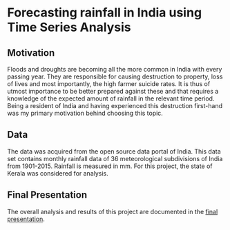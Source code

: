 # Forecasting rainfall in India using Time Series Analysis

## Motivation
Floods and droughts are becoming all the more common in India with every passing year. They are responsible for causing destruction to property, loss of lives and most importantly, the high farmer suicide rates. It is thus of utmost importance to be better prepared against these and that requires a knowledge of the expected amount of rainfall in the relevant time period. Being a resident of India and having experienced this destruction first-hand was my primary motivation behind choosing this topic.

## Data
The data was acquired from the open source data portal of India. This data set contains monthly rainfall data of 36 meteorological subdivisions of India from 1901-2015. Rainfall is measured in mm. For this project, the state of Kerala was considered for analysis.

## Final Presentation
The overall analysis and results of this project are documented in the [final presentation](https://github.com/vjoseph21/air-quality-prediction/blob/main/Report.pdf "final_report").

